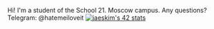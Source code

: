 Hi! I'm a student of the School 21. Moscow campus. 
Any questions? Telegram: @hatemeiloveit
[![jaeskim's 42 stats](https://badge42.herokuapp.com/api/stats/qsymond)](https://github.com/JaeSeoKim/badge42)


<!--
**EvgeniyMsk/EvgeniyMsk** is a ✨ _special_ ✨ repository because its `README.md` (this file) appears on your GitHub profile.

Here are some ideas to get you started:

- 🔭 I’m currently working on ...
- 🌱 I’m currently learning ...
- 👯 I’m looking to collaborate on ...
- 🤔 I’m looking for help with ...
- 💬 Ask me about ...
- 📫 How to reach me: ...
- 😄 Pronouns: ...
- ⚡ Fun fact: ...
-->
